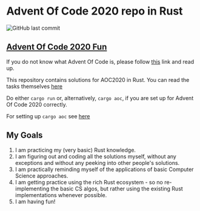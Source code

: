 # Advent Of Code 2020 repo in Rust

![GitHub last commit](https://img.shields.io/github/last-commit/maksyms/aoc2020)

## [Advent Of Code 2020 Fun](https://adventofcode.com/2020)

If you do not know what Advent Of Code is, please follow [this](https://adventofcode.com/) link and read up.

This repository contains solutions for AOC2020 in Rust. You can read the tasks themselves [here](https://adventofcode.com/2020)

Do either `cargo run` or, alternatively, `cargo aoc`, if you are set up for Advent Of Code 2020 correctly.

For setting up `cargo aoc` see [here](https://github.com/gobanos/cargo-aoc)

## My Goals

1. I am practicing my (very basic) Rust knowledge.
2. I am figuring out and coding all the solutions myself, without any exceptions and without any peeking into other people's solutions.
3. I am practically reminding myself of the applications of basic Computer Science approaches.
4. I am getting practice using the rich Rust ecosystem - so no re-implementing the basic CS algos, but rather using the existing Rust implementations whenever possible.
5. I am having fun!
